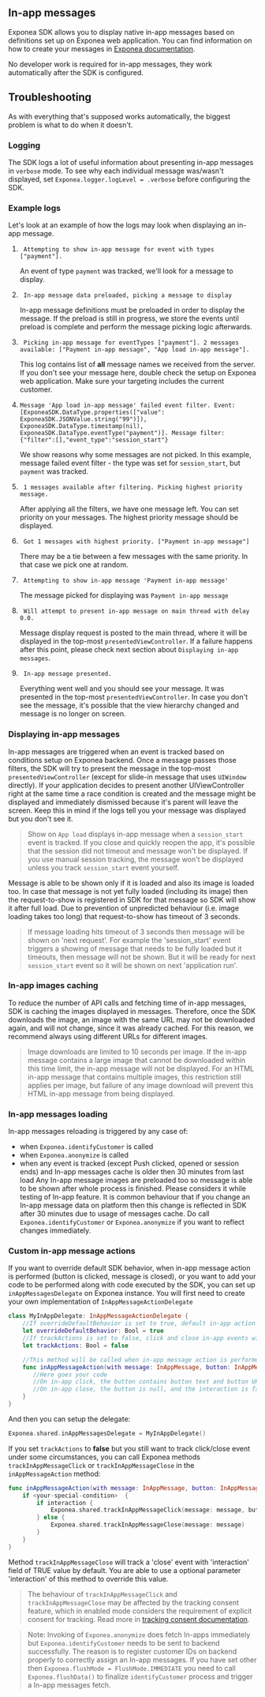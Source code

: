 ## In-app messages
Exponea SDK allows you to display native in-app messages based on definitions set up on Exponea web application. You can find information on how to create your messages in [Exponea documentation](https://docs.exponea.com/docs/in-app-messages).

No developer work is required for in-app messages, they work automatically after the SDK is configured.

## Troubleshooting
As with everything that's supposed works automatically, the biggest problem is what to do when it doesn't. 

### Logging
The SDK logs a lot of useful information about presenting in-app messages in `verbose` mode. To see why each individual message was/wasn't displayed, set `Exponea.logger.logLevel = .verbose` before configuring the SDK.

### Example logs
Let's look at an example of how the logs may look when displaying an in-app message.
1. ```
    Attempting to show in-app message for event with types ["payment"].
    ```
    An event of type `payment` was tracked, we'll look for a message to display.

2. ```
    In-app message data preloaded, picking a message to display
    ```
    In-app message definitions must be preloaded in order to display the message. If the preload is still in progress, we store the events until preload is complete and perform the message picking logic afterwards.
3. ```
    Picking in-app message for eventTypes ["payment"]. 2 messages available: ["Payment in-app message", "App load in-app message"].
    ```
    This log contains list of **all** message names we received from the server. If you don't see your message here, double check the setup on Exponea web application. Make sure your targeting includes the current customer.
4.  ```
    Message 'App load in-app message' failed event filter. Event: [ExponeaSDK.DataType.properties(["value": ExponeaSDK.JSONValue.string("99")]), ExponeaSDK.DataType.timestamp(nil), ExponeaSDK.DataType.eventType("payment")]. Message filter: {"filter":[],"event_type":"session_start"}
    ```
    We show reasons why some messages are not picked. In this example, message failed event filter - the type was set for `session_start`, but `payment` was tracked.
5. ```
    1 messages available after filtering. Picking highest priority message.
    ```
    After applying all the filters, we have one message left. You can set priority on your messages. The highest priority message should be displayed.
6. ```
    Got 1 messages with highest priority. ["Payment in-app message"]
    ```
    There may be a tie between a few messages with the same priority. In that case we pick one at random.
7. ```
    Attempting to show in-app message 'Payment in-app message'
    ```
    The message picked for displaying was `Payment in-app message`
8. ```
    Will attempt to present in-app message on main thread with delay 0.0.
    ```
    Message display request is posted to the main thread, where it will be displayed in the top-most `presentedViewController`. If a failure happens after this point, please check next section about `Displaying in-app messages`.
9. ```
    In-app message presented.
    ```
    Everything went well and you should see your message. It was presented in the top-most `presentedViewController`. In case you don't see the message, it's possible that the view hierarchy changed and message is no longer on screen.

### Displaying in-app messages
In-app messages are triggered when an event is tracked based on conditions setup on Exponea backend. Once a message passes those filters, the SDK will try to present the message in the top-most `presentedViewController` (except for slide-in message that uses `UIWindow` directly). If your application decides to present another UIViewController right at the same time a race condition is created and the message might be displayed and immediately dismissed because it's parent will leave the screen. Keep this in mind if the logs tell you your message was displayed but you don't see it.

> Show on `App load` displays in-app message when a `session_start` event is tracked. If you close and quickly reopen the app, it's possible that the session did not timeout and message won't be displayed. If you use manual session tracking, the message won't be displayed unless you track `session_start` event yourself.

Message is able to be shown only if it is loaded and also its image is loaded too. In case that message is not yet fully loaded (including its image) then the request-to-show is registered in SDK for that message so SDK will show it after full load.
 Due to prevention of unpredicted behaviour (i.e. image loading takes too long) that request-to-show has timeout of 3 seconds.

 > If message loading hits timeout of 3 seconds then message will be shown on 'next request'. For example the 'session_start' event triggers a showing of message that needs to be fully loaded but it timeouts, then message will not be shown. But it will be ready for next `session_start` event so it will be shown on next 'application run'.

### In-app images caching
To reduce the number of API calls and fetching time of in-app messages, SDK is caching the images displayed in messages. Therefore, once the SDK downloads the image, an image with the same URL may not be downloaded again, and will not change, since it was already cached. For this reason, we recommend always using different URLs for different images.

> Image downloads are limited to 10 seconds per image. If the in-app message contains a large image that cannot be downloaded within this time limit, the in-app message will not be displayed. For an HTML in-app message that contains multiple images, this restriction still applies per image, but failure of any image download will prevent this HTML in-app message from being displayed.

### In-app messages loading
 In-app messages reloading is triggered by any case of:
 - when `Exponea.identifyCustomer` is called
 - when `Exponea.anonymize` is called
 - when any event is tracked (except Push clicked, opened or session ends) and In-app messages cache is older then 30 minutes from last load
 Any In-app message images are preloaded too so message is able to be shown after whole process is finished. Please considers it while testing of In-app feature.
 It is common behaviour that if you change an In-app message data on platform then this change is reflected in SDK after 30 minutes due to usage of messages cache. Do call `Exponea.identifyCustomer` or `Exponea.anonymize` if you want to reflect changes immediately.

### Custom in-app message actions
If you want to override default SDK behavior, when in-app message action is performed (button is clicked, message is closed), or you want to add your code to be performed along with code executed by the SDK, you can set up `inAppMessagesDelegate` on Exponea instance. You will first need to create your own implementation of `InAppMessageActionDelegate`

```swift
class MyInAppDelegate: InAppMessageActionDelegate {
    //If overrideDefaultBehavior is set to true, default in-app action will not be performed ( e.g. deep link )
    let overrideDefaultBehavior: Bool = true
    //If trackActions is set to false, click and close in-app events will not be tracked automatically
    let trackActions: Bool = false

    //This method will be called when in-app message action is performed
    func inAppMessageAction(with message: InAppMessage, button: InAppMessageButton?, interaction: Bool) {
       //Here goes your code
       //On in-app click, the button contains button text and button URL and the interaction is true  
       //On in-app close, the button is null, and the interaction is false.
    }
}

```

And then you can setup the delegate:

```swift
Exponea.shared.inAppMessagesDelegate = MyInAppDelegate()
```

If you set `trackActions` to **false** but you still want to track click/close event under some circumstances, you can call Exponea methods `trackInAppMessageClick` or `trackInAppMessageClose` in the `inAppMessageAction` method:

```swift
func inAppMessageAction(with message: InAppMessage, button: InAppMessageButton?, interaction: Bool) {
    if <your-special-condition>  { 
        if interaction {
            Exponea.shared.trackInAppMessageClick(message: message, buttonText: button?.text, buttonLink: button?.url)
        } else {
            Exponea.shared.trackInAppMessageClose(message: message)
        }
    } 
}
```

Method `trackInAppMessageClose` will track a 'close' event with 'interaction' field of TRUE value by default. You are able to use a optional parameter 'interaction' of this method to override this value.

> The behaviour of `trackInAppMessageClick` and `trackInAppMessageClose` may be affected by the tracking consent feature, which in enabled mode considers the requirement of explicit consent for tracking. Read more in [tracking consent documentation](./TRACKING_CONSENT.md).

> Note: Invoking of `Exponea.anonymize` does fetch In-apps immediately but `Exponea.identifyCustomer` needs to be sent to backend successfully. The reason is to register customer IDs on backend properly to correctly assign an In-app messages. If you have set other then `Exponea.flushMode = FlushMode.IMMEDIATE` you need to call `Exponea.flushData()` to finalize `identifyCustomer` process and trigger a In-app messages fetch.
